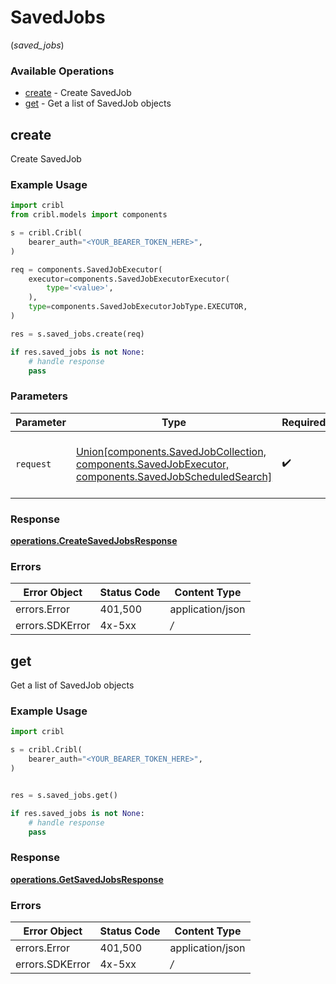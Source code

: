 # SavedJobs
(*saved_jobs*)

### Available Operations

* [create](#create) - Create SavedJob
* [get](#get) - Get a list of SavedJob objects

## create

Create SavedJob

### Example Usage

```python
import cribl
from cribl.models import components

s = cribl.Cribl(
    bearer_auth="<YOUR_BEARER_TOKEN_HERE>",
)

req = components.SavedJobExecutor(
    executor=components.SavedJobExecutorExecutor(
        type='<value>',
    ),
    type=components.SavedJobExecutorJobType.EXECUTOR,
)

res = s.saved_jobs.create(req)

if res.saved_jobs is not None:
    # handle response
    pass

```

### Parameters

| Parameter                                                                                                                                    | Type                                                                                                                                         | Required                                                                                                                                     | Description                                                                                                                                  |
| -------------------------------------------------------------------------------------------------------------------------------------------- | -------------------------------------------------------------------------------------------------------------------------------------------- | -------------------------------------------------------------------------------------------------------------------------------------------- | -------------------------------------------------------------------------------------------------------------------------------------------- |
| `request`                                                                                                                                    | [Union[components.SavedJobCollection, components.SavedJobExecutor, components.SavedJobScheduledSearch]](../../models/components/savedjob.md) | :heavy_check_mark:                                                                                                                           | The request object to use for the request.                                                                                                   |


### Response

**[operations.CreateSavedJobsResponse](../../models/operations/createsavedjobsresponse.md)**
### Errors

| Error Object     | Status Code      | Content Type     |
| ---------------- | ---------------- | ---------------- |
| errors.Error     | 401,500          | application/json |
| errors.SDKError  | 4x-5xx           | */*              |

## get

Get a list of SavedJob objects

### Example Usage

```python
import cribl

s = cribl.Cribl(
    bearer_auth="<YOUR_BEARER_TOKEN_HERE>",
)


res = s.saved_jobs.get()

if res.saved_jobs is not None:
    # handle response
    pass

```


### Response

**[operations.GetSavedJobsResponse](../../models/operations/getsavedjobsresponse.md)**
### Errors

| Error Object     | Status Code      | Content Type     |
| ---------------- | ---------------- | ---------------- |
| errors.Error     | 401,500          | application/json |
| errors.SDKError  | 4x-5xx           | */*              |
